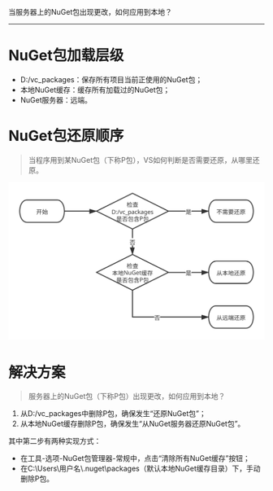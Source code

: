 当服务器上的NuGet包出现更改，如何应用到本地？

---

# NuGet包加载层级
* D:/vc_packages：保存所有项目当前正使用的NuGet包；
* 本地NuGet缓存：缓存所有加载过的NuGet包；
* NuGet服务器：远端。

# NuGet包还原顺序
> 当程序用到某NuGet包（下称P包），VS如何判断是否需要还原，从哪里还原。

![](pics/NuGet包还原顺序.svg)

# 解决方案
> 服务器上的NuGet包（下称P包）出现更改，如何应用到本地？
1. 从D:/vc_packages中删除P包，确保发生“还原NuGet包”；
2. 从本地NuGet缓存删除P包，确保发生“从NuGet服务器还原NuGet包”。


其中第二步有两种实现方式：
* 在工具-选项-NuGet包管理器-常规中，点击“清除所有NuGet缓存”按钮；
* 在C:\Users\用户名\\.nuget\packages（默认本地NuGet缓存目录）下，手动删除P包。